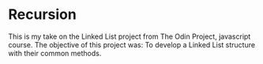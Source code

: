# Recursion
This is my take on the Linked List project from The Odin Project, javascript course. The objective of this project was: To develop a Linked List structure with their common methods.